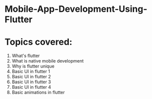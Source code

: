# Mobile-App-Development-Using-Flutter

# Topics covered:

1. What's flutter
2. What is native mobile development
3. Why is flutter unique
4. Basic UI in flutter 1
5. Basic UI in flutter 2
6. Basic UI in flutter 3
7. Basic UI in flutter 4
8. Basic animations in flutter
